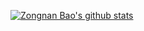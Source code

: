 [![Zongnan Bao's github stats](https://github-readme-stats.vercel.app/api?username=bznick98&hide=issues,prs&show_icons=true&theme=vision-friendly-dark)](https://github.com/bznick98)

